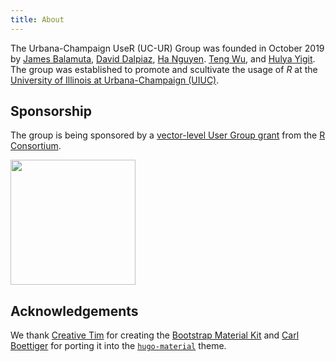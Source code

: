 ```yaml
---
title: About
---
```


The Urbana-Champaign UseR (UC-UR) Group was founded in October 2019 by 
[James Balamuta](http://thecoatlessprofessor.com/),
[David Dalpiaz](https://daviddalpiaz.com/), [Ha Nguyen](www.haknguyen.com).
[Teng Wu](https://stat.illinois.edu/directory/profile/tengwu2), and 
[Hulya Yigit](https://github.com/hyigit2). The group was established to promote
and scultivate the usage of _R_ at the [University of Illinois at Urbana-Champaign
(UIUC)](https://illinois.edu). 

## Sponsorship

The group is being sponsored by a [vector-level User Group grant](https://www.r-consortium.org/projects/r-user-group-support-program) from the [R Consortium](https://www.r-consortium.org/).

<a href="https://www.r-consortium.org" style="text-decoration:none">
<img src="https://www.r-consortium.org/wp-content/uploads/sites/13/2016/09/RConsortium_Horizontal_Pantone.png" width="200px">
</a>

## Acknowledgements

We thank [Creative Tim](https://www.creative-tim.com/) for creating the 
[Bootstrap Material Kit](https://www.creative-tim.com/product/material-kit) and 
[Carl Boettiger](https://www.carlboettiger.info/) for porting it into the
[`hugo-material`](https://github.com/cboettig/hugo-material) theme.
